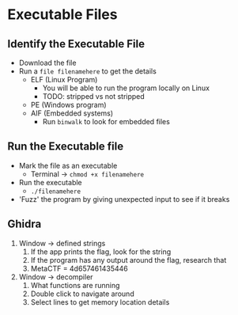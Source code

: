 
# Executable Files 
## Identify the Executable File
- Download the file
- Run a `file filenamehere` to get the details
  - ELF (Linux Program)
    - You will be able to run the program locally on Linux
    - TODO: stripped vs not stripped
  - PE (Windows program)
  - AIF (Embedded systems)
    - Run `binwalk` to look for embedded files

## Run the Executable file
- Mark the file as an executable
  - Terminal -> `chmod +x filenamehere`
- Run the executable
  - `./filenamehere`
- 'Fuzz' the program by giving unexpected input to see if it breaks

## Ghidra
  1. Window -> defined strings
     1. If the app prints the flag, look for the string
     2. If the program has any output around the flag, research that
     3. MetaCTF = 4d657461435446
  2. Window -> decompiler
     1. What functions are running
     2. Double click to navigate around
     3. Select lines to get memory location details
